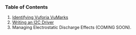 ### Table of Contents
1. [Identifying Vuforia VuMarks](https://github.com/ftctechnh/ftc_app/wiki/Identifying-Vuforia-VuMarks)
2. [Writing an I2C Driver](https://github.com/ftctechnh/ftc_app/wiki/Writing-an-I2C-Driver)
3. Managing Electrostatic Discharge Effects (COMING SOON).
